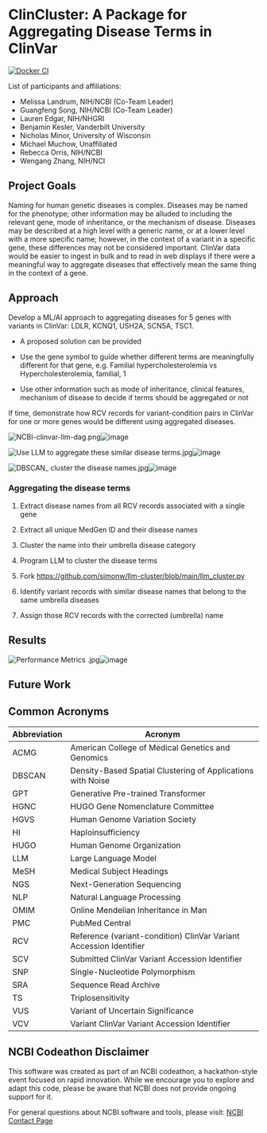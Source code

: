 # ClinCluster: A Package for Aggregating Disease Terms in ClinVar

[![Docker CI](https://github.com/NCBI-Codeathons/mlxai-2024-team-landrum-song/actions/workflows/docker-image.yaml/badge.svg)](https://github.com/NCBI-Codeathons/mlxai-2024-team-landrum-song/actions/workflows/docker-image.yaml)

List of participants and affiliations:
- Melissa Landrum, NIH/NCBI (Co-Team Leader)
- Guangfeng Song, NIH/NCBI (Co-Team Leader)
- Lauren Edgar, NIH/NHGRI
- Benjamin Kesler, Vanderbilt University
- Nicholas Minor, University of Wisconsin
- Michael Muchow, Unaffiliated
- Rebecca Orris, NIH/NCBI
- Wengang Zhang, NIH/NCI

## Project Goals
Naming for human genetic diseases is complex. Diseases may be named for the phenotype; other information may be alluded to including the relevant gene, mode of inheritance, or the mechanism of disease. Diseases may be described at a high level with a generic name, or at a lower level with a more specific name; however, in the context of a variant in a specific gene, these differences may not be considered important. ClinVar data would be easier to ingest in bulk and to read in web displays if there were a meaningful way to aggregate diseases that effectively mean the same thing in the context of a gene.
## Approach
Develop a ML/AI approach to aggregating diseases for 5 genes with variants in ClinVar: LDLR, KCNQ1, USH2A, SCN5A, TSC1.

* A proposed solution can be provided

* Use the gene symbol to guide whether different terms are meaningfully different for that gene, e.g. Familial hypercholesterolemia vs Hypercholesterolemia, familial, 1

* Use other information such as mode of inheritance, clinical features, mechanism of disease to decide if terms should be aggregated or not

If time, demonstrate how RCV records for variant-condition pairs in ClinVar for one or more genes would be different using aggregated diseases.

<img src="https://files.slack.com/files-pri/T06HWPPPTT8-F06M8R2JEE5/ncbi-clinvar-llm-dag.png" alt="NCBI-clinvar-llm-dag.png"/>![image](https://github.com/NCBI-Codeathons/mlxai-2024-team-landrum-song/assets/34135674/bf3d92be-a132-4af9-bec1-87b287966d5b)

<img src="blob:chrome-untrusted://media-app/03eb0034-22d4-4894-8461-42ecad647455" alt="Use LLM to aggregate these similar disease terms.jpg"/>![image](https://github.com/NCBI-Codeathons/mlxai-2024-team-landrum-song/assets/34135674/2eb07c2a-a678-40a9-b584-70073df4e426)

<img src="blob:chrome-untrusted://media-app/8428382f-fad0-428a-a345-3ed8c32cd871" alt="DBSCAN_ cluster the disease names.jpg"/>![image](https://github.com/NCBI-Codeathons/mlxai-2024-team-landrum-song/assets/34135674/fcbfacd5-d0bc-4d14-8368-1e02b8e53c63)

### Aggregating the disease terms
1. Extract disease names from all RCV records associated with a single gene
  1. Extract all unique MedGen ID and their disease names

2. Cluster the name into their umbrella disease category
  1. Program LLM to cluster the disease terms
  2. Fork https://github.com/simonw/llm-cluster/blob/main/llm_cluster.py

3. Identify variant records with similar disease names that belong to the same umbrella diseases

4. Assign those RCV records with the corrected (umbrella) name

## Results

<img src="blob:chrome-untrusted://media-app/56f48609-672e-48c8-8364-1eb1882696e4" alt="Performance Metrics .jpg"/>![image](https://github.com/NCBI-Codeathons/mlxai-2024-team-landrum-song/assets/34135674/b9c5d6d7-64a1-4f3d-90b2-577d2a49a7cc)


## Future Work

## Common Acronyms
Abbreviation  | Acronym
------------- | -------------
ACMG  | American College of Medical Genetics and Genomics
DBSCAN  | Density-Based Spatial Clustering of Applications with Noise
GPT  | Generative Pre-trained Transformer
HGNC  | HUGO Gene Nomenclature Committee
HGVS  |	Human Genome Variation Society
HI  |	Haploinsufficiency
HUGO  |	Human Genome Organization
LLM  |	Large Language Model
MeSH  |	Medical Subject Headings
NGS  | Next-Generation Sequencing
NLP  | Natural Language Processing
OMIM  |	Online Mendelian Inheritance in Man
PMC  | PubMed Central
RCV  |	Reference (variant-condition) ClinVar Variant Accession Identifier
SCV  |	Submitted ClinVar Variant Accession Identifier
SNP  |	Single-Nucleotide Polymorphism
SRA  |	Sequence Read Archive
TS  |	Triplosensitivity
VUS  |	Variant of Uncertain Significance
VCV  |	Variant ClinVar Variant Accession Identifier

## NCBI Codeathon Disclaimer
This software was created as part of an NCBI codeathon, a hackathon-style event focused on rapid innovation. While we encourage you to explore and adapt this code, please be aware that NCBI does not provide ongoing support for it.

For general questions about NCBI software and tools, please visit: [NCBI Contact Page](https://www.ncbi.nlm.nih.gov/home/about/contact/)
